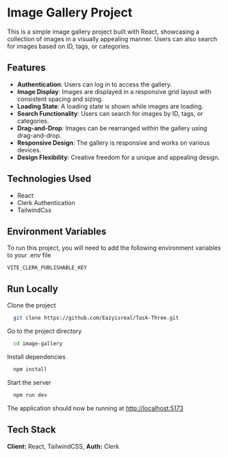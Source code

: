 # Image Gallery Project

This is a simple image gallery project built with React, showcasing a collection of images in a visually appealing manner. Users can also search for images based on ID, tags, or categories.

## Features

- **Authentication**: Users can log in to access the gallery.
- **Image Display**: Images are displayed in a responsive grid layout with consistent spacing and sizing.
- **Loading State**: A loading state is shown while images are loading.
- **Search Functionality**: Users can search for images by ID, tags, or categories.
- **Drag-and-Drop**: Images can be rearranged within the gallery using drag-and-drop.
- **Responsive Design**: The gallery is responsive and works on various devices.
- **Design Flexibility**: Creative freedom for a unique and appealing design.

## Technologies Used

- React
- Clerk Authentication
- TailwindCss

## Environment Variables

To run this project, you will need to add the following environment variables to your .env file

`VITE_CLERK_PUBLISHABLE_KEY`

## Run Locally

Clone the project

```bash
  git clone https://github.com/Eazyisreal/Task-Three.git
```

Go to the project directory

```bash
  cd image-gallery 
```

Install dependencies

```bash
  npm install
```

Start the server

```bash
  npm run dev
```

The application should now be running at <http://localhost:5173>

## Tech Stack

**Client:** React, TailwindCSS,
**Auth:** Clerk
